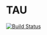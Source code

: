 # TAU

[![Build Status](https://travis-ci.org/klebek/TAU.svg?branch=master)](https://travis-ci.org/profile/klebek/TAU)
